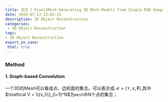 ```yaml
---
title: 论文《 Pixel2Mesh:Generating 3D Mesh Models from Single RGB Images》
date: 2019-07-13 22:03:15
description: 3D Object Reconstruction
categories:
 - 3D Object Reconstruction
tags: 
- 3D Object Reconstruction
export_on_save:
 html: true
---
```



### Method
#### 1. Graph-based Convolution

一个3D的Mesh可以看成点、边和面的集合。可以表示成$\mathcal M =(\mathcal V,\mathcal \varepsilon,\mathbf F)$,其中$\mathcal V = \\{v_i\\}_{i=1}^N$为`mesh`中$N$个点的集合；

